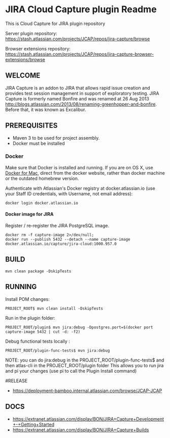 # JIRA Cloud Capture plugin Readme

This is Cloud Capture for JIRA plugin repository

Server plugin repository: https://stash.atlassian.com/projects/JCAP/repos/jira-capture/browse

Browser extensions repository: https://stash.atlassian.com/projects/JCAP/repos/jira-capture-browser-extensions/browse

## WELCOME
JIRA Capture is an addon to JIRA that allows rapid issue creation and provides test session management in support of exploratory testing.
JIRA Capture is formerly named Bonfire and was renamed at 26 Aug 2013 http://blogs.atlassian.com/2013/08/renaming-greenhopper-and-bonfire. Before that, it was known as Excalibur.

## PREREQUISITES

* Maven 3 to be used for project assembly.
* Docker must be installed

### Docker
Make sure that Docker is installed and running. If you are on OS X, use [Docker for Mac](https://www.docker.com/products/docker),
direct from the docker website, rather than docker machine or the outdated homebrew version.

Authenticate with Atlassian's Docker registry at docker.atlassian.io (use your Staff ID credentials, with Username, not email address):

    docker login docker.atlassian.io

#### Docker image for JIRA

Register / re-register the JIRA PostgreSQL image.

    docker rm -f capture-image 2>/dev/null;
    docker run --publish 5432 --detach --name capture-image docker.atlassian.io/capture/jira-cloud:1000.957.0

## BUILD
    mvn clean package -DskipTests

## RUNNING
Install POM changes:

    PROJECT_ROOT$ mvn clean install -DskipTests

Run in the plugin folder:

    PROJECT_ROOT/plugin$ mvn jira:debug -Dpostgres.port=$(docker port capture-image 5432 | cut -d: -f2)
    
Debug functional tests locally :

    PROJECT_ROOT/plugin-func-tests$ mvn jira:debug

NOTE: you can do jira:debug in the PROJECT_ROOT/plugin-func-tests$ and then atlas-cli in the PROJECT_ROOT/plugin folder
This allows you to run jira and pi your changes (use pi to call the Plugin Install command)

#RELEASE
* https://deployment-bamboo.internal.atlassian.com/browse/JCAP-JCAP

## DOCS
* https://extranet.atlassian.com/display/BON/JIRA+Capture+Development+-+Getting+Started
* https://extranet.atlassian.com/display/BON/JIRA+Capture+Builds
